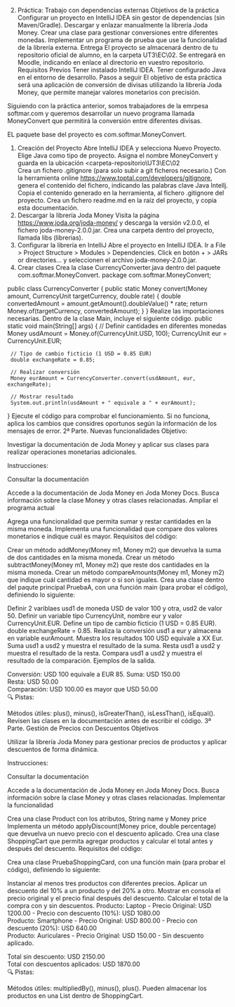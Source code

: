 02. Práctica: Trabajo con dependencias externas
    Objetivos de la práctica
    Configurar un proyecto en IntelliJ IDEA sin gestor de dependencias (sin Maven/Gradle).
    Descargar y enlazar manualmente la librería Joda Money.
    Crear una clase para gestionar conversiones entre diferentes monedas.
    Implementar un programa de prueba que use la funcionalidad de la librería externa.
    Entrega
    El proyecto se almacenará dentro de tu repositorio oficial de alumno, en la carpeta UT3\EC\02.
    Se entregará en Moodle, indicando en enlace al directorio en vuestro repositorio.
    Requisitos Previos
    Tener instalado IntelliJ IDEA.
    Tener configurado Java en el entorno de desarrollo.
    Pasos a seguir
    El objetivo de esta práctica será una aplicación de conversión de divisas utilizando la librería Joda Money, que permite manejar valores monetarios con precisión.

Siguiendo con la práctica anterior, somos trabajadores de la emrpesa softmar.com y queremos desarrollar un nuevo programa llamada MoneyConvert que permitirá la conversión entre diferentes divisas.

EL paquete base del proyecto es com.softmar.MoneyConvert.

1. Creación del Proyecto
   Abre IntelliJ IDEA y selecciona Nuevo Proyecto.
   Elige Java como tipo de proyecto.
   Asigna el nombre MoneyConvert y guarda en la ubicación <carpeta-repositorio\UT3\EC\02\
   Crea un fichero .gitignore (para solo subir a git ficheros necesario.)
   Con la herramienta online https://www.toptal.com/developers/gitignore, genera el contenido del fichero, indicando las palabras clave Java Intellj.
   Copia el contenido generado en la herramienta, al fichero .gitignore del proyecto.
   Crea un fichero readme.md en la raíz del proyecto, y copia esta documentación.
2. Descargar la librería Joda Money
   Visita la página https://www.joda.org/joda-money/ y descarga la versión v2.0.0, el fichero joda-money-2.0.0.jar.
   Crea una carpeta dentro del proyecto, llamada libs (librerias).
3. Configurar la librería en IntelliJ
   Abre el proyecto en IntelliJ IDEA.
   Ir a File > Project Structure > Modules > Dependencies.
   Click en botón + > JARs or directories… y seleccionen el archivo joda-money-2.0.0.jar.
4. Crear clases
   Crea la clase CurrencyConverter.java dentro del paquete com.softmar.MoneyConvert.
   package com.softmar.MoneyConvert;

public class CurrencyConverter {
public static Money convert(Money amount, CurrencyUnit targetCurrency, double rate) {
double convertedAmount = amount.getAmount().doubleValue() * rate;
return Money.of(targetCurrency, convertedAmount);
}
}
Realize las importaciones necesarias.
Dentro de la clase Main, incluye el siguiente código.
public static void main(String[] args) {
// Definir cantidades en diferentes monedas
Money usdAmount = Money.of(CurrencyUnit.USD, 100);
CurrencyUnit eur = CurrencyUnit.EUR;

     // Tipo de cambio ficticio (1 USD = 0.85 EUR)
     double exchangeRate = 0.85;

     // Realizar conversión
     Money eurAmount = CurrencyConverter.convert(usdAmount, eur, exchangeRate);

     // Mostrar resultado
     System.out.println(usdAmount + " equivale a " + eurAmount);
}
Ejecute el código para comprobar el funcionamiento.
Si no funciona, aplica los cambios que considres oportunos según la información de los mensajes de error.
2ª Parte. Nuevas funcionalidades
Objetivo:

Investigar la documentación de Joda Money y aplicar sus clases para realizar operaciones monetarias adicionales.

Instrucciones:

Consultar la documentación

Accede a la documentación de Joda Money en Joda Money Docs.
Busca información sobre la clase Money y otras clases relacionadas.
Ampliar el programa actual

Agrega una funcionalidad que permita sumar y restar cantidades en la misma moneda.
Implementa una funcionalidad que compare dos valores monetarios e indique cuál es mayor.
Requisitos del código:

Crear un método addMoney(Money m1, Money m2) que devuelva la suma de dos cantidades en la misma moneda.
Crear un método subtractMoney(Money m1, Money m2) que reste dos cantidades en la misma moneda.
Crear un método compareAmounts(Money m1, Money m2) que indique cuál cantidad es mayor o si son iguales.
Crea una clase dentro del paqute principal PruebaA, con una función main (para probar el código), definiendo lo siguiente:

Definir 2 variblaes usd1 de moneda USD de valor 100 y otra, usd2 de valor 50.
Definir un variable tipo CurrencyUnit, nombre eur y valor CurrencyUnit.EUR.
Define un tipo de cambio ficticio (1 USD = 0.85 EUR). double exchangeRate = 0.85.
Realiza la conversión usd1 a eur y almacena en variable eurAmount.
Muestra los resultados 100 USD equivale a XX Eur.
Suma usd1 a usd2 y muestra el resultado de la suma.
Resta usd1 a usd2 y muestra el resultado de la resta.
Compara usd1 a usd2 y muestra el resultado de la comparación.
Ejemplos de la salida.

Conversión: USD 100 equivale a EUR 85.
Suma: USD 150.00  
Resta: USD 50.00  
Comparación: USD 100.00 es mayor que USD 50.00  
🔍 Pistas:

Métodos útiles: plus(), minus(), isGreaterThan(), isLessThan(), isEqual().
Revisen las clases en la documentación antes de escribir el código.
3ª Parte. Gestión de Precios con Descuentos
Objetivos

Utilizar la librería Joda Money para gestionar precios de productos y aplicar descuentos de forma dinámica.

Instrucciones:

Consultar la documentación

Accede a la documentación de Joda Money en Joda Money Docs.
Busca información sobre la clase Money y otras clases relacionadas.
Implementar la funcionalidad

Crea una clase Product con los atributos, String name y Money price
Implementa un método applyDiscount(Money price, double percentage) que devuelva un nuevo precio con el descuento aplicado.
Crea una clase ShoppingCart que permita agregar productos y calcular el total antes y después del descuento.
Requisitos del código:

Crea una clase PruebaShoppingCard, con una función main (para probar el código), definiendo lo siguiente:

Instanciar al menos tres productos con diferentes precios.
Aplicar un descuento del 10% a un producto y del 20% a otro.
Mostrar en consola el precio original y el precio final después del descuento.
Calcular el total de la compra con y sin descuentos.
Producto: Laptop - Precio Original: USD 1200.00 - Precio con descuento (10%): USD 1080.00  
Producto: Smartphone - Precio Original: USD 800.00 - Precio con descuento (20%): USD 640.00  
Producto: Auriculares - Precio Original: USD 150.00 - Sin descuento aplicado.

Total sin descuento: USD 2150.00  
Total con descuentos aplicados: USD 1870.00  
🔍 Pistas:

Métodos útiles: multipliedBy(), minus(), plus().
Pueden almacenar los productos en una List<Product> dentro de ShoppingCart.